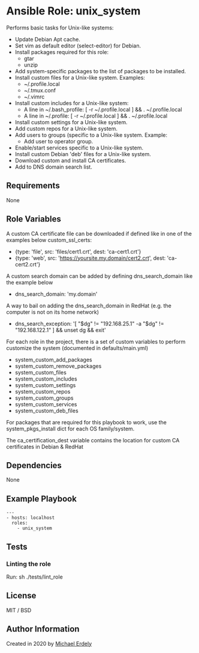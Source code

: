 # Ansible Role: unix_system

Performs basic tasks for Unix-like systems:

* Update Debian Apt cache.
* Set vim as default editor (select-editor) for Debian.
* Install packages required for this role:
  * gtar
  * unzip
* Add system-specific packages to the list of packages to be installed.
* Install custom files for a Unix-like system. Examples:
  * ~/.profile.local
  * ~/.tmux.conf
  * ~/.vimrc
* Install custom includes for a Unix-like system:
  * A line in ~/.bash_profile: [ -r ~/.profile.local ] && . ~/.profile.local
  * A line in ~/.profile: [ -r ~/.profile.local ] && . ~/.profile.local
* Install custom settings for a Unix-like system.
* Add custom repos for a Unix-like system.
* Add users to groups (specific to a Unix-like system. Example:
  * Add user to operator group.
* Enable/start services specific to a Unix-like system.
* Install custom Debian 'deb' files for a Unix-like system.
* Download custom and install CA certificates.
* Add to DNS domain search list.

## Requirements

None

## Role Variables

A custom CA certificate file can be downloaded if defined like in one of the examples below
custom_ssl_certs:
- {type: 'file', src: 'files/cert1.crt', dest: 'ca-cert1.crt'}
- {type: 'web', src: 'https://yoursite.my.domain/cert2.crt', dest: 'ca-cert2.crt'}

A custom search domain can be added by defining dns_search_domain like the example below
* dns_search_domain: 'my.domain'

A way to bail on adding the dns_search_domain in RedHat (e.g. the computer is not on its home network)
* dns_search_exception: '[ "$dg" != "192.168.25.1" -a "$dg" != "192.168.122.1" ] && unset dg && exit'

For each role in the project, there is a set of custom variables to perform customize the system (documented in defaults/main.yml)

* system_custom_add_packages
* system_custom_remove_packages
* system_custom_files
* system_custom_includes
* system_custom_settings
* system_custom_repos
* system_custom_groups
* system_custom_services
* system_custom_deb_files

For packages that are required for this playbook to work, use the system_pkgs_install dict for each OS family/system.

The ca_certification_dest variable contains the location for custom CA certificates in Debian & RedHat

## Dependencies

None

## Example Playbook

    ---
    - hosts: localhost
      roles:
        - unix_system

## Tests

### Linting the role

Run: sh ./tests/lint_role

## License

MIT / BSD

## Author Information

Created in 2020 by [Michael Erdely](mike@erdelynet.com)

